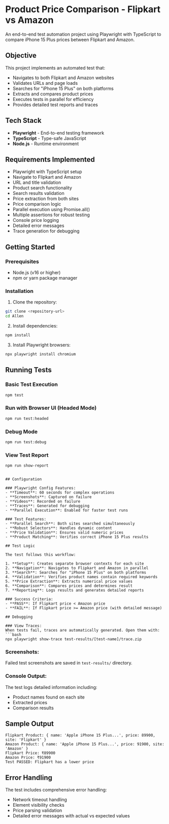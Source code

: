 # Product Price Comparison - Flipkart vs Amazon

An end-to-end test automation project using Playwright with TypeScript to compare iPhone 15 Plus prices between Flipkart and Amazon.

## Objective

This project implements an automated test that:
- Navigates to both Flipkart and Amazon websites
- Validates URLs and page loads
- Searches for "iPhone 15 Plus" on both platforms
- Extracts and compares product prices
- Executes tests in parallel for efficiency
- Provides detailed test reports and traces

## Tech Stack

- **Playwright** - End-to-end testing framework
- **TypeScript** - Type-safe JavaScript
- **Node.js** - Runtime environment

## Requirements Implemented

- Playwright with TypeScript setup
- Navigate to Flipkart and Amazon
- URL and title validation
- Product search functionality
- Search results validation
- Price extraction from both sites
- Price comparison logic
- Parallel execution using Promise.all()
- Multiple assertions for robust testing
- Console price logging
- Detailed error messages
- Trace generation for debugging

## Getting Started

### Prerequisites

- Node.js (v16 or higher)
- npm or yarn package manager

### Installation

1. Clone the repository:
```bash
git clone <repository-url>
cd Allen
```

2. Install dependencies:
```bash
npm install
```

3. Install Playwright browsers:
```bash
npx playwright install chromium
```

## Running Tests

### Basic Test Execution
```bash
npm test
```

### Run with Browser UI (Headed Mode)
```bash
npm run test:headed
```

### Debug Mode
```bash
npm run test:debug
```

### View Test Report
```bash
npm run show-report
```

```

## Configuration

### Playwright Config Features:
- **Timeout**: 60 seconds for complex operations
- **Screenshots**: Captured on failure
- **Videos**: Recorded on failure
- **Traces**: Generated for debugging
- **Parallel Execution**: Enabled for faster test runs

### Test Features:
- **Parallel Search**: Both sites searched simultaneously
- **Robust Selectors**: Handles dynamic content
- **Price Validation**: Ensures valid numeric prices
- **Product Matching**: Verifies correct iPhone 15 Plus results

## Test Logic

The test follows this workflow:

1. **Setup**: Creates separate browser contexts for each site
2. **Navigation**: Navigates to Flipkart and Amazon in parallel
3. **Search**: Searches for "iPhone 15 Plus" on both platforms
4. **Validation**: Verifies product names contain required keywords
5. **Price Extraction**: Extracts numerical price values
6. **Comparison**: Compares prices and determines result
7. **Reporting**: Logs results and generates detailed reports

### Success Criteria:
- **PASS**: If Flipkart price < Amazon price
- **FAIL**: If Flipkart price >= Amazon price (with detailed message)

## Debugging

### View Traces:
When tests fail, traces are automatically generated. Open them with:
```bash
npx playwright show-trace test-results/[test-name]/trace.zip
```

### Screenshots:
Failed test screenshots are saved in `test-results/` directory.

### Console Output:
The test logs detailed information including:
- Product names found on each site
- Extracted prices
- Comparison results

## Sample Output

```
Flipkart Product: { name: 'Apple iPhone 15 Plus...', price: 89900, site: 'Flipkart' }
Amazon Product: { name: 'Apple iPhone 15 Plus...', price: 91900, site: 'Amazon' }
Flipkart Price: ₹89900
Amazon Price: ₹91900
Test PASSED: Flipkart has a lower price
```

## Error Handling

The test includes comprehensive error handling:
- Network timeout handling
- Element visibility checks
- Price parsing validation
- Detailed error messages with actual vs expected values
